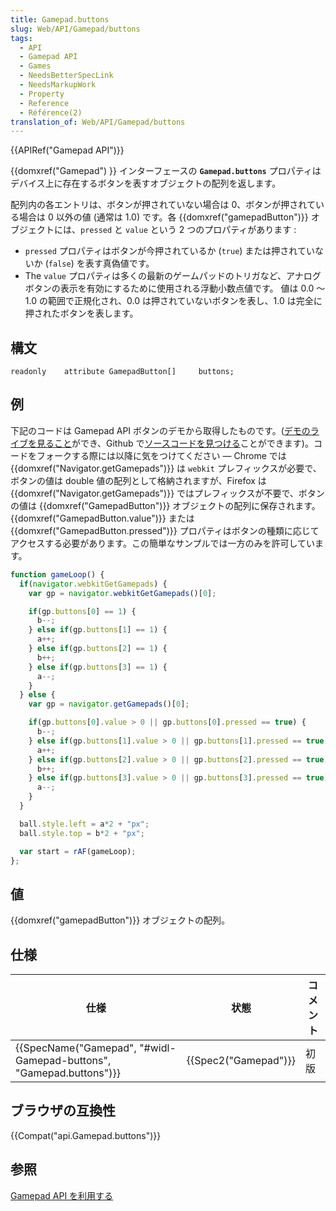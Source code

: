 ```yaml
---
title: Gamepad.buttons
slug: Web/API/Gamepad/buttons
tags:
  - API
  - Gamepad API
  - Games
  - NeedsBetterSpecLink
  - NeedsMarkupWork
  - Property
  - Reference
  - Référence(2)
translation_of: Web/API/Gamepad/buttons
---
```

{{APIRef("Gamepad API")}}

{{domxref("Gamepad") }} インターフェースの **`Gamepad.buttons`** プロパティはデバイス上に存在するボタンを表すオブジェクトの配列を返します。

配列内の各エントリは、ボタンが押されていない場合は 0、ボタンが押されている場合は 0 以外の値 (通常は 1.0) です。各 {{domxref("gamepadButton")}} オブジェクトには、`pressed` と `value` という 2 つのプロパティがあります :

- `pressed` プロパティはボタンが今押されているか (`true`) または押されていないか (`false`) を表す真偽値です。
- The `value` プロパティは多くの最新のゲームパッドのトリガなど、アナログボタンの表示を有効にするために使用される浮動小数点値です。 値は 0.0 〜 1.0 の範囲で正規化され、0.0 は押されていないボタンを表し、1.0 は完全に押されたボタンを表します。

## 構文

```
readonly    attribute GamepadButton[]     buttons;
```

## 例

下記のコードは Gamepad API ボタンのデモから取得したものです。([デモのライブを見ること](http://chrisdavidmills.github.io/gamepad-buttons/)ができ、Github で[ソースコードを見つける](https://github.com/chrisdavidmills/gamepad-buttons/tree/master)ことができます)。コードをフォークする際には以降に気をつけてください — Chrome では {{domxref("Navigator.getGamepads")}} は `webkit` プレフィックスが必要で、ボタンの値は double 値の配列として格納されますが、Firefox は{{domxref("Navigator.getGamepads")}} ではプレフィックスが不要で、ボタンの値は {{domxref("GamepadButton")}} オブジェクトの配列に保存されます。{{domxref("GamepadButton.value")}} または {{domxref("GamepadButton.pressed")}} プロパティはボタンの種類に応じてアクセスする必要があります。この簡単なサンプルでは一方のみを許可しています。

```js
function gameLoop() {
  if(navigator.webkitGetGamepads) {
    var gp = navigator.webkitGetGamepads()[0];

    if(gp.buttons[0] == 1) {
      b--;
    } else if(gp.buttons[1] == 1) {
      a++;
    } else if(gp.buttons[2] == 1) {
      b++;
    } else if(gp.buttons[3] == 1) {
      a--;
    }
  } else {
    var gp = navigator.getGamepads()[0];

    if(gp.buttons[0].value > 0 || gp.buttons[0].pressed == true) {
      b--;
    } else if(gp.buttons[1].value > 0 || gp.buttons[1].pressed == true) {
      a++;
    } else if(gp.buttons[2].value > 0 || gp.buttons[2].pressed == true) {
      b++;
    } else if(gp.buttons[3].value > 0 || gp.buttons[3].pressed == true) {
      a--;
    }
  }

  ball.style.left = a*2 + "px";
  ball.style.top = b*2 + "px";

  var start = rAF(gameLoop);
};
```

## 値

{{domxref("gamepadButton")}} オブジェクトの配列。

## 仕様

| 仕様                                                                                     | 状態                         | コメント |
| ---------------------------------------------------------------------------------------- | ---------------------------- | -------- |
| {{SpecName("Gamepad", "#widl-Gamepad-buttons", "Gamepad.buttons")}} | {{Spec2("Gamepad")}} | 初版     |

## ブラウザの互換性

{{Compat("api.Gamepad.buttons")}}

## 参照

[Gamepad API を利用する](/ja/docs/Web/Guide/API/Gamepad)
